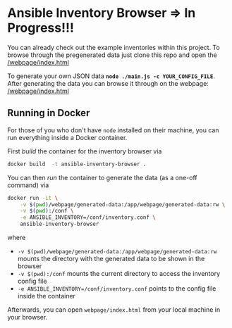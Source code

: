 # Ansible Inventory Browser => In Progress!!!

You can already check out the example inventories within this project. To browse through the pregenerated data just clone this repo and open the [/webpage/index.html](/webpage/index.html)

To generate your own JSON data **```node ./main.js -c YOUR_CONFIG_FILE```**. After generating the data you can browse it through on the webpage: [/webpage/index.html](/webpage/index.html)

## Running in Docker

For those of you who don't have `node` installed on their machine, you can run everything inside a Docker container.

First *build* the container for the inventory browser via

```bash
docker build  -t ansible-inventory-browser .
```

You can then *run* the container to generate the data (as a one-off command) via

```bash
docker run -it \
    -v $(pwd)/webpage/generated-data:/app/webpage/generated-data:rw \
    -v $(pwd):/conf \
    -e ANSIBLE_INVENTORY=/conf/inventory.conf \
    ansible-inventory-browser
```

where

* `-v $(pwd)/webpage/generated-data:/app/webpage/generated-data:rw` mounts the directory with the generated data to be shown in the browser
* `-v $(pwd):/conf` mounts the current directory to access the inventory config file
* `-e ANSIBLE_INVENTORY=/conf/inventory.conf` points to the config file inside the container

Afterwards, you can open `webpage/index.html` from your local machine in your browser.
